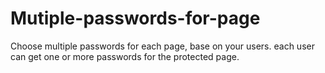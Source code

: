 # Mutiple-passwords-for-page
Choose multiple passwords for each page, base on your users. each user can get one or more passwords for the protected page.
